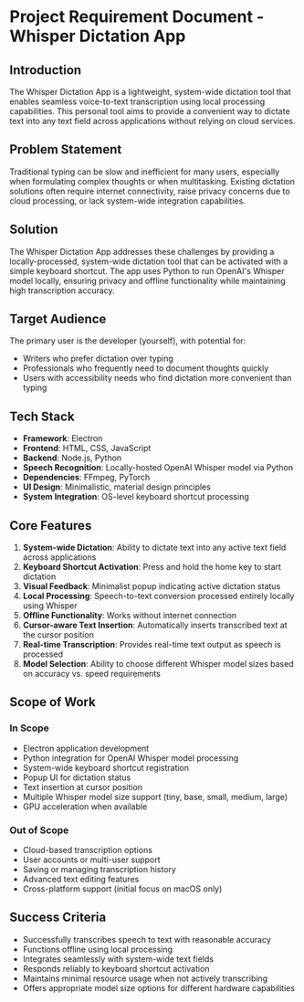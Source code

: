 # Project Requirement Document - Whisper Dictation App

## Introduction
The Whisper Dictation App is a lightweight, system-wide dictation tool that enables seamless voice-to-text transcription using local processing capabilities. This personal tool aims to provide a convenient way to dictate text into any text field across applications without relying on cloud services.

## Problem Statement
Traditional typing can be slow and inefficient for many users, especially when formulating complex thoughts or when multitasking. Existing dictation solutions often require internet connectivity, raise privacy concerns due to cloud processing, or lack system-wide integration capabilities.

## Solution
The Whisper Dictation App addresses these challenges by providing a locally-processed, system-wide dictation tool that can be activated with a simple keyboard shortcut. The app uses Python to run OpenAI's Whisper model locally, ensuring privacy and offline functionality while maintaining high transcription accuracy.

## Target Audience
The primary user is the developer (yourself), with potential for:
- Writers who prefer dictation over typing
- Professionals who frequently need to document thoughts quickly
- Users with accessibility needs who find dictation more convenient than typing

## Tech Stack
- **Framework**: Electron
- **Frontend**: HTML, CSS, JavaScript
- **Backend**: Node.js, Python
- **Speech Recognition**: Locally-hosted OpenAI Whisper model via Python
- **Dependencies**: FFmpeg, PyTorch
- **UI Design**: Minimalistic, material design principles
- **System Integration**: OS-level keyboard shortcut processing

## Core Features
1. **System-wide Dictation**: Ability to dictate text into any active text field across applications
2. **Keyboard Shortcut Activation**: Press and hold the home key to start dictation
3. **Visual Feedback**: Minimalist popup indicating active dictation status
4. **Local Processing**: Speech-to-text conversion processed entirely locally using Whisper
5. **Offline Functionality**: Works without internet connection
6. **Cursor-aware Text Insertion**: Automatically inserts transcribed text at the cursor position
7. **Real-time Transcription**: Provides real-time text output as speech is processed
8. **Model Selection**: Ability to choose different Whisper model sizes based on accuracy vs. speed requirements

## Scope of Work
### In Scope
- Electron application development
- Python integration for OpenAI Whisper model processing
- System-wide keyboard shortcut registration
- Popup UI for dictation status
- Text insertion at cursor position
- Multiple Whisper model size support (tiny, base, small, medium, large)
- GPU acceleration when available

### Out of Scope
- Cloud-based transcription options
- User accounts or multi-user support
- Saving or managing transcription history
- Advanced text editing features
- Cross-platform support (initial focus on macOS only)

## Success Criteria
- Successfully transcribes speech to text with reasonable accuracy
- Functions offline using local processing
- Integrates seamlessly with system-wide text fields
- Responds reliably to keyboard shortcut activation
- Maintains minimal resource usage when not actively transcribing
- Offers appropriate model size options for different hardware capabilities 